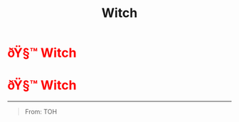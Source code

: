 ﻿---
lang: en-US
title: Witch
prev: Underdog
next: YinYanger
---
# <font color="red">ðŸ§™ <b>Witch</b></font> <Badge text="Killing" type="tip" vertical="middle"/>
# <font color="red">ðŸ§™ <b>Witch</b></font> <Badge text="Killing" type="tip" vertical="middle"/>
---

> From: TOH

